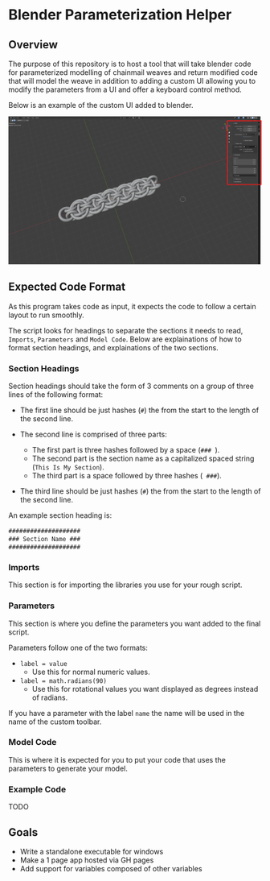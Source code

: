 # Blender Parameterization Helper

## Overview

The purpose of this repository is to host a tool that will take blender code for parameterized modelling of chainmail weaves and return modified code that will model the weave in addition to adding a custom UI allowing you to modify the parameters from a UI and offer a keyboard control method.

Below is an example of the custom UI added to blender.

![Custom Blender UI Example](assets/example.png)


## Expected Code Format

As this program takes code as input, it expects the code to follow a certain layout to run smoothly. 

The script looks for headings to separate the sections it needs to read, `Imports`, `Parameters` and `Model Code`. Below are explainations of how to format section headings, and explainations of the two sections.

### Section Headings

Section headings should take the form of 3 comments on a group of three lines of the following format:

* The first line should be just hashes (`#`) the from the start to the length of the second line.

* The second line is comprised of three parts:
    * The first part is three hashes followed by a space (`### `).
    * The second part is the section name as a capitalized spaced string (`This Is My Section`).
    * The third part is a space followed by three hashes (` ###`).

* The third line should be just hashes (`#`) the from the start to the length of the second line.

An example section heading is:

    ####################
    ### Section Name ###
    ####################

### Imports

This section is for importing the libraries you use for your rough script.


### Parameters

This section is where you define the parameters you want added to the final script.

Parameters follow one of the two formats:
* `label = value`
    * Use this for normal numeric values.
* `label = math.radians(90)`
    * Use this for rotational values you want displayed as degrees instead of radians.

If you have a parameter with the label `name` the name will be used in the name of the custom toolbar.


### Model Code

This is where it is expected for you to put your code that uses the parameters to generate your model.


### Example Code

TODO


## Goals

* Write a standalone executable for windows
* Make a 1 page app hosted via GH pages
* Add support for variables composed of other variables
